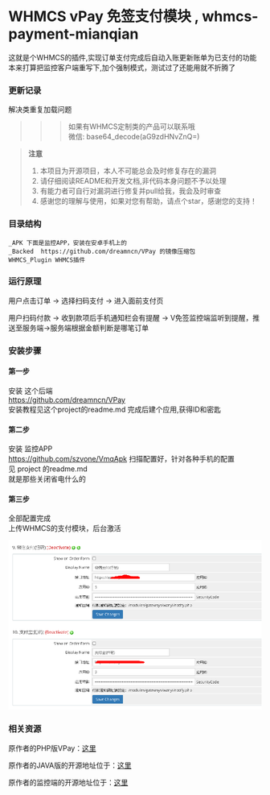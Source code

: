 # WHMCS vPay 免签支付模块 , whmcs-payment-mianqian

































			


					

这就是个WHMCS的插件,实现订单支付完成后自动入账更新账单为已支付的功能       
本来打算把监控客户端重写下,加个强制模式，测试过了还能用就不折腾了

### 更新记录
解决类重复加载问题

>>> 如果有WHMCS定制类的产品可以联系哦       
>>> 微信: base64_decode(aG9zdHNvZnQ=)         

> **注意**
> 1. 本项目为开源项目，本人不可能总会及时修复存在的漏洞
> 2. 请仔细阅读README和开发文档,非代码本身问题不予以处理
> 3. 有能力者可自行对漏洞进行修复并pull给我，我会及时审查
> 4. 感谢您的理解与使用，如果对您有帮助，请点个star，感谢您的支持！

### 目录结构

    _APK 下面是监控APP，安装在安卓手机上的
    _Backed  https://github.com/dreamncn/VPay 的镜像压缩包
    WHMCS_Plugin WHMCS插件

### 运行原理

用户点击订单 -> 选择扫码支付 -> 进入面前支付页     

用户扫码付款 -> 收到款项后手机通知栏会有提醒 -> V免签监控端监听到提醒，推送至服务端->服务端根据金额判断是哪笔订单

### 安装步骤

#### 第一步

安装 这个后端     
        https://github.com/dreamncn/VPay        
安装教程见这个project的readme.md
完成后建个应用,获得ID和密匙

#### 第二步

安装 监控APP        
        https://github.com/szvone/VmqApk
扫描配置好，针对各种手机的配置     
见 project 的readme.md        
就是那些关闭省电什么的     
        
#### 第三步

全部配置完成      
    上传WHMCS的支付模块，后台激活       

![](.screen/whmcs_payment.png)


### 相关资源

原作者的PHP版VPay：[这里](https://github.com/szvone/vmqphp)

原作者的JAVA版的开源地址位于：[这里](https://github.com/szvone/Vmq)

原作者的监控端的开源地址位于：[这里](https://github.com/szvone/VmqApk)



